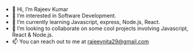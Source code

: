 - 👋 Hi, I’m Rajeev Kumar
- 👀 I’m interested in Software Development.
- 🌱 I’m currently learning Javascript, express, Node.js, React.
- 💞️ I’m looking to collaborate on some cool projects involving Javascript, React & Node.js.
- 📫 You can reach out to me at rajeevnita29@gmail.com

<!---
Rajeevnita1993/Rajeevnita1993 is a ✨ special ✨ repository because its `README.md` (this file) appears on your GitHub profile.
You can click the Preview link to take a look at your changes.
--->
